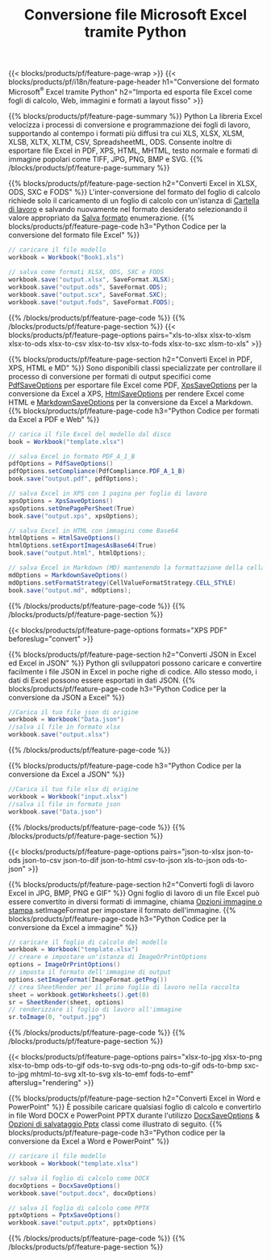 ﻿---
title: Conversione file Microsoft Excel tramite Python 
url: /it/python/conversion/
description: Converti Excel XLS, XLSX, ODS, CSV in PDF, XPS, HTML, JPEG, HTML e molti altri formati popolari con poche righe di codice Python.
---
{{< blocks/products/pf/feature-page-wrap >}}
{{< blocks/products/pf/i18n/feature-page-header h1="Conversione del formato Microsoft<sup>&reg;</sup> Excel tramite Python" h2="Importa ed esporta file Excel come fogli di calcolo, Web, immagini e formati a layout fisso" >}}

{{% blocks/products/pf/feature-page-summary %}}
Python La libreria Excel velocizza i processi di conversione e programmazione dei fogli di lavoro, supportando al contempo i formati più diffusi tra cui XLS, XLSX, XLSM, XLSB, XLTX, XLTM, CSV, SpreadsheetML, ODS. Consente inoltre di esportare file Excel in PDF, XPS, HTML, MHTML, testo normale e formati di immagine popolari come TIFF, JPG, PNG, BMP e SVG.
{{% /blocks/products/pf/feature-page-summary %}}

{{% blocks/products/pf/feature-page-section h2="Converti Excel in XLSX, ODS, SXC e FODS" %}}
L'inter-conversione del formato del foglio di calcolo richiede solo il caricamento di un foglio di calcolo con un'istanza di [Cartella di lavoro](https://apireference.aspose.com/cells/python/asposecells.api/Workbook) e salvando nuovamente nel formato desiderato selezionando il valore appropriato da [Salva formato](https://apireference.aspose.com/cells/python/asposecells.api/saveformat) enumerazione.
{{% blocks/products/pf/feature-page-code h3="Python Codice per la conversione del formato file Excel" %}}

```cs
// caricare il file modello
workbook = Workbook("Book1.xls")
  
// salva come formati XLSX, ODS, SXC e FODS
workbook.save("output.xlsx", SaveFormat.XLSX);
workbook.save("output.ods", SaveFormat.ODS);
workbook.save("output.scx", SaveFormat.SXC);
workbook.save("output.fods", SaveFormat.FODS);

```
{{% /blocks/products/pf/feature-page-code %}}
{{% /blocks/products/pf/feature-page-section %}}
{{< blocks/products/pf/feature-page-options pairs="xls-to-xlsx xlsx-to-xlsm xlsx-to-ods xlsx-to-csv xlsx-to-tsv xlsx-to-fods xlsx-to-sxc xlsm-to-xls" >}}


{{% blocks/products/pf/feature-page-section h2="Converti Excel in PDF, XPS, HTML e MD" %}}
Sono disponibili classi specializzate per controllare il processo di conversione per formati di output specifici come [PdfSaveOptions](https://apireference.aspose.com/cells/python/asposecells.api/PdfSaveOptions) per esportare file Excel come PDF, [XpsSaveOptions](https://apireference.aspose.com/cells/python/asposecells.api/XpsSaveOptions) per la conversione da Excel a XPS, [HtmlSaveOptions](https://apireference.aspose.com/cells/python/asposecells.api/HtmlSaveOptions) per rendere Excel come HTML e [MarkdownSaveOptions](https://apireference.aspose.com/cells/python/asposecells.api/MarkdownSaveOptions) per la conversione da Excel a Markdown. 
{{% blocks/products/pf/feature-page-code h3="Python Codice per formati da Excel a PDF e Web" %}}

```cs
// carica il file Excel del modello dal disco
book = Workbook("template.xlsx")

// salva Excel in formato PDF_A_1_B
pdfOptions = PdfSaveOptions()
pdfOptions.setCompliance(PdfCompliance.PDF_A_1_B)
book.save("output.pdf", pdfOptions);

// salva Excel in XPS con 1 pagina per foglio di lavoro
xpsOptions = XpsSaveOptions()
xpsOptions.setOnePagePerSheet(True)
book.save("output.xps", xpsOptions);

// salva Excel in HTML con immagini come Base64
htmlOptions = HtmlSaveOptions()
htmlOptions.setExportImagesAsBase64(True)
book.save("output.html", htmlOptions);

// salva Excel in Markdown (MD) mantenendo la formattazione della cella
mdOptions = MarkdownSaveOptions()
mdOptions.setFormatStrategy(CellValueFormatStrategy.CELL_STYLE)
book.save("output.md", mdOptions);

```
{{% /blocks/products/pf/feature-page-code %}}
{{% /blocks/products/pf/feature-page-section %}}

{{< blocks/products/pf/feature-page-options formats="XPS PDF" beforeslug="convert" >}}

{{% blocks/products/pf/feature-page-section h2="Converti JSON in Excel ed Excel in JSON" %}}
Python gli sviluppatori possono caricare e convertire facilmente i file JSON in Excel in poche righe di codice. Allo stesso modo, i dati di Excel possono essere esportati in dati JSON.
{{% blocks/products/pf/feature-page-code h3="Python Codice per la conversione da JSON a Excel" %}}
```cs
//Carica il tuo file json di origine
workbook = Workbook("Data.json")
//salva il file in formato xlsx
workbook.save("output.xlsx")

```
{{% /blocks/products/pf/feature-page-code %}}

{{% blocks/products/pf/feature-page-code h3="Python Codice per la conversione da Excel a JSON" %}}
```cs
//Carica il tuo file xlsx di origine
workbook = Workbook("input.xlsx")
//salva il file in formato json
workbook.save("Data.json")

```
{{% /blocks/products/pf/feature-page-code %}}
{{% /blocks/products/pf/feature-page-section %}}

{{< blocks/products/pf/feature-page-options pairs="json-to-xlsx json-to-ods json-to-csv json-to-dif json-to-html csv-to-json xls-to-json ods-to-json" >}}

{{% blocks/products/pf/feature-page-section h2="Converti fogli di lavoro Excel in JPG, BMP, PNG e GIF" %}}
Ogni foglio di lavoro di un file Excel può essere convertito in diversi formati di immagine, chiama [Opzioni immagine o stampa](https://apireference.aspose.com/cells/python/asposecells.api/ImageOrPrintOptions).setImageFormat per impostare il formato dell'immagine. 
{{% blocks/products/pf/feature-page-code h3="Python Codice per la conversione da Excel a immagine" %}}
```cs
// caricare il foglio di calcolo del modello
workbook = Workbook("template.xlsx")
// creare e impostare un'istanza di ImageOrPrintOptions
options = ImageOrPrintOptions()
// imposta il formato dell'immagine di output
options.setImageFormat(ImageFormat.getPng())
// crea SheetRender per il primo foglio di lavoro nella raccolta
sheet = workbook.getWorksheets().get(0)
sr = SheetRender(sheet, options)
// renderizzare il foglio di lavoro all'immagine
sr.toImage(0, "output.jpg")

```
{{% /blocks/products/pf/feature-page-code %}}
{{% /blocks/products/pf/feature-page-section %}}

{{< blocks/products/pf/feature-page-options pairs="xlsx-to-jpg xlsx-to-png xlsx-to-bmp ods-to-gif ods-to-svg ods-to-png ods-to-gif ods-to-bmp sxc-to-jpg mhtml-to-svg xlt-to-svg xls-to-emf fods-to-emf" afterslug="rendering" >}}

{{% blocks/products/pf/feature-page-section h2="Converti Excel in Word e PowerPoint" %}}
È possibile caricare qualsiasi foglio di calcolo e convertirlo in file Word DOCX e PowerPoint PPTX durante l'utilizzo [DocxSaveOptions](https://apireference.aspose.com/cells/python/asposecells.api/DocxSaveOptions) & [Opzioni di salvataggio Pptx](https://apireference.aspose.com/cells/python/asposecells.api/PptxSaveOptions) classi come illustrato di seguito.
{{% blocks/products/pf/feature-page-code h3="Python codice per la conversione da Excel a Word e PowerPoint" %}}
```cs
// caricare il file modello
workbook = Workbook("template.xlsx")

// salva il foglio di calcolo come DOCX
docxOptions = DocxSaveOptions()
workbook.save("output.docx", docxOptions)

// salva il foglio di calcolo come PPTX
pptxOptions = PptxSaveOptions()
workbook.save("output.pptx", pptxOptions)

```
{{% /blocks/products/pf/feature-page-code %}}
{{% /blocks/products/pf/feature-page-section %}}